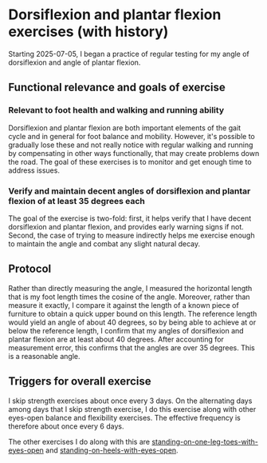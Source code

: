 # Dorsiflexion and plantar flexion exercises (with history)

Starting 2025-07-05, I began a practice of regular testing for
my angle of dorsiflexion and angle of plantar flexion.

## Functional relevance and goals of exercise

### Relevant to foot health and walking and running ability

Dorsiflexion and plantar flexion are both important elements of the
gait cycle and in general for foot balance and mobility. However, it's
possible to gradually lose these and not really notice with regular
walking and running by compensating in other ways functionally, that
may create problems down the road. The goal of these exercises is to
monitor and get enough time to address issues.

### Verify and maintain decent angles of dorsiflexion and plantar flexion of at least 35 degrees each

The goal of the exercise is two-fold: first, it helps verify that I
have decent dorsiflexion and plantar flexion, and provides early
warning signs if not. Second, the case of trying to measure indirectly
helps me exercise enough to maintain the angle and combat any slight
natural decay.

## Protocol

Rather than directly measuring the angle, I measured the horizontal
length that is my foot length times the cosine of the angle. Moreover,
rather than measure it exactly, I compare it against the length of a
known piece of furniture to obtain a quick upper bound on this
length. The reference length would yield an angle of about 40 degrees,
so by being able to achieve at or below the reference length, I
confirm that my angles of dorsiflexion and plantar flexion are at
least about 40 degrees. After accounting for measurement error, this
confirms that the angles are over 35 degrees. This is a reasonable
angle.

## Triggers for overall exercise

I skip strength exercises about once every 3 days. On the alternating
days among days that I skip strength exercise, I do this exercise
along with other eyes-open balance and flexibility exercises. The
effective frequency is therefore about once every 6 days.

The other exercises I do along with this are
[standing-on-one-leg-toes-with-eyes-open](standing-on-one-leg-toes-with-eyes-open-with-history.md)
and
[standing-on-heels-with-eyes-open](standing-on-heels-with-eyes-open-with-history.md).

